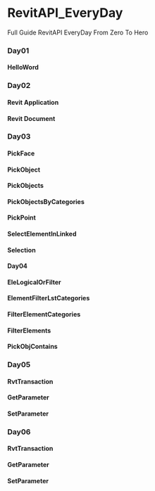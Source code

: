 # RevitAPI_EveryDay
Full Guide RevitAPI EveryDay From Zero To Hero
### Day01
#### HelloWord
### Day02
#### Revit Application
#### Revit Document
### Day03
#### PickFace
#### PickObject
#### PickObjects
#### PickObjectsByCategories
#### PickPoint
#### SelectElementInLinked
#### Selection

#### Day04
#### EleLogicalOrFilter
####  ElementFilterLstCategories
#### FilterElementCategories
#### FilterElements
#### PickObjContains

### Day05
#### RvtTransaction
#### GetParameter
#### SetParameter

### Day06
#### RvtTransaction
#### GetParameter
#### SetParameter

